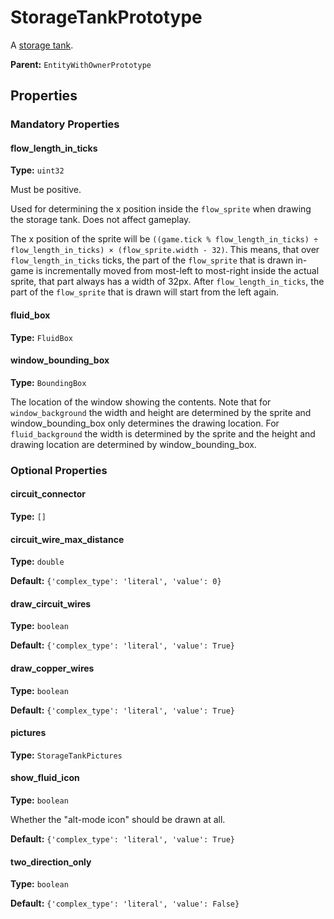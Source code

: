 # StorageTankPrototype

A [storage tank](https://wiki.factorio.com/Storage_tank).

**Parent:** `EntityWithOwnerPrototype`

## Properties

### Mandatory Properties

#### flow_length_in_ticks

**Type:** `uint32`

Must be positive.

Used for determining the x position inside the `flow_sprite` when drawing the storage tank. Does not affect gameplay.

The x position of the sprite will be `((game.tick % flow_length_in_ticks) ÷ flow_length_in_ticks) × (flow_sprite.width - 32)`. This means, that over `flow_length_in_ticks` ticks, the part of the `flow_sprite` that is drawn in-game is incrementally moved from most-left to most-right inside the actual sprite, that part always has a width of 32px. After `flow_length_in_ticks`, the part of the `flow_sprite` that is drawn will start from the left again.

#### fluid_box

**Type:** `FluidBox`



#### window_bounding_box

**Type:** `BoundingBox`

The location of the window showing the contents. Note that for `window_background` the width and height are determined by the sprite and window_bounding_box only determines the drawing location. For `fluid_background` the width is determined by the sprite and the height and drawing location are determined by window_bounding_box.

### Optional Properties

#### circuit_connector

**Type:** `[]`



#### circuit_wire_max_distance

**Type:** `double`



**Default:** `{'complex_type': 'literal', 'value': 0}`

#### draw_circuit_wires

**Type:** `boolean`



**Default:** `{'complex_type': 'literal', 'value': True}`

#### draw_copper_wires

**Type:** `boolean`



**Default:** `{'complex_type': 'literal', 'value': True}`

#### pictures

**Type:** `StorageTankPictures`



#### show_fluid_icon

**Type:** `boolean`

Whether the "alt-mode icon" should be drawn at all.

**Default:** `{'complex_type': 'literal', 'value': True}`

#### two_direction_only

**Type:** `boolean`



**Default:** `{'complex_type': 'literal', 'value': False}`

